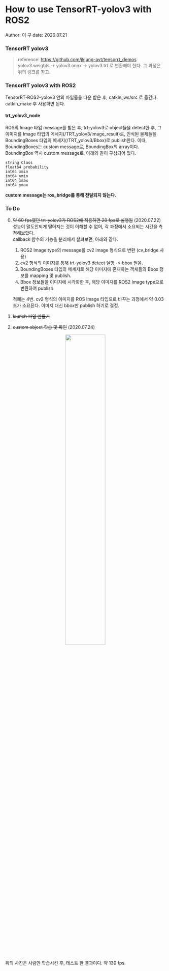 # How to use TensorRT-yolov3 with ROS2
Author: 이  구
date: 2020.07.21

### TensorRT yolov3
> reference: https://github.com/jkjung-avt/tensorrt_demos   
yolov3.weights -> yolov3.onnx -> yolov3.trt 로 변환해야 한다. 그 과정은 위의 링크를 참고.   

### TensorRT yolov3 with ROS2
TensorRT-ROS2-yolov3 안의 파일들을 다운 받은 후, catkin_ws/src 로 옮긴다. catkin_make 후 사용하면 된다.

#### trt_yolov3_node
ROS의 Image 타입 message를 받은 후, trt-yolov3로 object들을 detect한 후, 그 이미지를 Image 타입의 메세지(/TRT_yolov3/image_result)로, 인식된 물체들을 BoundingBoxes 타입의 메세지(/TRT_yolov3/Bbox)로 publish한다. 이때, BoundingBoxes는 custom message로, BoundingBox의 array이다. BoundingBox 역시 custom message로, 아래와 같이 구성되어 있다.   

    string Class
    float64 probability
    int64 xmin
    int64 ymin
    int64 xmax
    int64 ymax

**custom message는 ros_bridge를 통해 전달되지 않는다.**


### To Do
0. ~~약 60 fps였던 trt-yolov3가 ROS2에 적용하면 20 fps로 실행됨~~ (2020.07.22)
성능이 말도안되게 떨어지는 것이 이해할 수 없어, 각 과정에서 소요되는 시간을 측정해보았다.   
callback 함수의 기능을 분리해서 살펴보면, 아래와 같다.
    1. ROS2 Image type의 message를 cv2 image 형식으로 변환 (cv_bridge 사용)
    2. cv2 형식의 이미지를 통해 trt-yolov3 detect 실행 -> bbox 얻음.
    3. BoundingBoxes 타입의 메세지로 해당 이미지에 존재하는 객체들의 Bbox 정보를 mapping 및 publish.
    4. Bbox 정보들을 이미지에 시각화한 후, 해당 이미지를 ROS2 Image type으로 변환하여 publish
    
    적폐는 4번. cv2 형식의 이미지를 ROS Image 타입으로 바꾸는 과정에서 약 0.03초가 소요된다. 이미지 대신 bbox만 publish 하기로 결정.    

0. ~~launch 파일 만들기~~   
0. ~~custom object 학습 및 확인~~ (2020.07.24)   
<p align="center"><img src="https://user-images.githubusercontent.com/59161083/88577129-73c6fa00-d081-11ea-8b19-3cc44c97e6e4.jpg" width="50%" height="50%"></img></p>
        위의 사진은 사람만 학습시킨 후, 테스트 한 결과이다. 약 130 fps.

